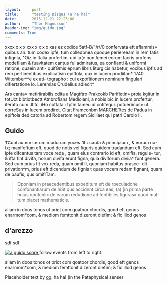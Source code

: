 ```yaml
---
layout:     post
title:      "testing Disqus (a ha ha)"
date:       2015-12-21 22:23:00
author:     "Thor Magnusson"
header-img: "img/guido.jpg"
comments: True
---
```


<p>xxxx  x x x xxx x  x x x xas ez codice 5atf-B/^/r//0 confervata eft aflammis» quibus an. tum codex ipfe, tum colledbnea quoque periereeam in rem fatis infignia, ^Oiz in Italia prxfertim, ubi ip(e non femei eorum facris prxfens modefliam & fuavitatem cantus fui admiratus, ea conflanti & uniformi ratione, quaein anti- quifGmis eprum libris liturgicis habetur, vocibus ipfis ad rem pertinentibus expIicatisin epiftola, qux in iucem prodiitan* 1740. Witember^^e ex ati- 
tographo : cui expofitionem nominum fingulari diflertatione lo. Leremias Crudelius adiecit*</p>

<p>Ars canta» metiriirabilis cdita a Magtftro Prakcokb Parifietin» proia kgitur in totUct bibtiotbectt Atnbrofians Mediolani, a nobis bic in lucem profertur, iterato cum Jtlfc. iHo cottata : tptin tameu id cotifequi. potuerimus» ut correSus in lucem prodiret. Citat Framconbm MARCHETtes de Padua in epiftola dedicatoria ad Robertom regem Siciliaet qui patri Carolo II.</p>

<h2 class="section-heading">Guido</h2>

<p>TCuni autem iterum modorum yoces fiht caufa & principium , & eorum no- 
tx; manifeftum eft, quod de notis vel figuris quidem tradandum eft. Sed cum 
ipfe difcantus tam voce reda , quam eius contrario id eft, omifia, regule- 
tur, & ifta fint divifa, horum divifa erunt figna, quia diviforum diviia^ funt 
genera. Sed cum prius fit vox reda, quam omiflli, quoniam habitus prasce- 
dit privation^m, prius eft dicendum de fignis t quas vocem redam fignant, quam 
de paufis, qus omiflTam. </p>

<blockquote>Qponiam in praecedentibus expeditum eft de rpeculadone confonantiarum de hiSt qus accidnnt circa eas, (a) [in prima parte huius opufcnli» de earum redudione ad fenfibiles figuras» quod mul- 
tum placet mathematicis.</blockquote>

<p>aliam in doos tonos ot priot com qoatoor chordis, qood eft genos 
enarmom*com, & mediom femttonit dizeront diefim; & fic illod genos</p>

<h2 class="section-heading">d'arezzo</h2>

<p>sdf sdf</p>

<a href="#">
    <img src="{{ site.baseurl }}/img/guido.jpg" alt="a guido score">
</a>
<span class="caption text-muted">follow events from left to right.</span>

<p>aliam in doos tonos ot priot com qoatoor chordis, qood eft genos 
enarmom*com, & mediom femttonit dizeront diefim; & fic illod genos</p>

<p>Placeholder text by <a href="https://archive.org/stream/scriptoreseccle00gerbgoog/scriptoreseccle00gerbgoog_djvu.txt">oo</a>. ha ha! (in the Pataphysical sense)</p>

